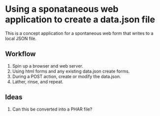 Using a sponataneous web application to create a data.json file
===============================================================

This is a concept application for a spontaneous web form that writes to a local JSON file.

Workflow
--------
1. Spin up a browser and web server.
2. Using html forms and any existing data.json create forms.
3. During a POST action, create or modify the data.json.
4. Lather, rinse, and repeat.

Ideas
-----
1. Can this be converted into a PHAR file?
